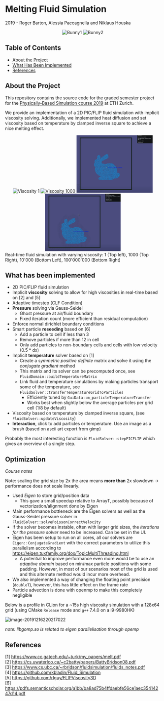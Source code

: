 # Melting Fluid Simulation 
2019 - Roger Barton, Alessia Paccagnella and Niklaus Houska
<div align="center">
<img src="assets/README/1_Bunny.gif" alt="Bunny1" width="49%"/>
  <img src="assets/README/2_Bunny.gif" alt="Bunny2" width=49%"/>
</div>

## Table of Contents
* [About the Project](#about-the-project)
* [What Has Been Implemented](#what-has-been-implemented)
* [References](#references)

## About the Project
This repository contains the source code for the graded semester project for the [Physically-Based Simulation course 2019](https://cgl.ethz.ch/teaching/simulation20/fame.php) at ETH Zurich. 

We provide an implementation of a 2D PIC/FLIP fluid simulation with implicit viscosity solving. Additionally, we implemented heat diffusion and set viscosity based on temperature by clamped inverse square to achieve a nice melting effect. 

<div align="center">
<img src="assets/README/visco_1.gif" alt="Viscosity 1" width="49%"/>
  <img src="assets/README/visco_1k.gif" alt="Viscosity 1000" width=49%"/>
  <img src="assets/README/visco_10k.gif" alt="Viscosity 10k" width="49%"/>
  <img src="assets/README/visco_100m.gif" alt="Viscosity 100m" width=49%"/>
</div>
Real-time fluid simulation with varying viscosity: 1 (Top left), 1000 (Top Right), 10'000 (Bottom Left), 100'000'000 (Bottom Right)



## What has been implemented

- 2D PIC/FLIP fluid simulation
- Implicit **viscosity** solving to allow for high viscosities in real-time based on [2] and [5]
- Adaptive timestep (CLF Condition)
- **Pressure** solving via Gauss-Seidel
  - Ghost pressure at air/fluid boundary
  - Fixed iteration count (more efficient than residual computation)
- Enforce normal dirichlet boundary conditions
- Smart particle **reseeding** based on [6]
    - Add a particle to cell if less than 3  
    - Remove particles if more than 12 in cell
    - Only add particles to non-boundary cells and cells with low velocity (0.5 * dx)
- Implicit **temperature** solver based on [1]
  - Create a *symmetric positive definite* matrix and solve it using the *conjugate gradient* method
  - This matrix and its solver can be precomputed once, see `FluidDomain::buildTemperatureMatrix`
  - Link fluid and temperature simulations by making particles transport some of the temperature, see `FluidSolver::transferTemperatureGridToParticles`
    - Efficiently tuned by `GuiData::m_particleTemperatureTransfer`
    - Works best when slightly below the average particles per grid cell (1/8 by default)
- Viscosity based on temperature by clamped inverse square, (see `FluidSolver::updateViscosity`)
- **Interaction**, click to add particles or temperature. Use an image as a brush (based on ascii art export from gimp)

Probably the most interesting function is `FluidSolver::stepPICFLIP` which gives an overview of a single step.

## Optimization
*Course notes*

Note: scaling the grid size by 2x the area means **more than** 2x slowdown -> performance does not scale linearly.

- Used *Eigen* to store grid/position data 
  - This gave a small speedup relative to ArrayT, possibly because of vectorization/alignment done by Eigen
- Main performance bottleneck are the Eigen solvers as well as the Gauss-Seidel pressure solver in `FluidSolver::solvePoissonCorrectVelocity`
- If the solver becomes instable, often with larger grid sizes, the *iterations for the pressure solver* need to be increased. Can be set in the UI.
- Eigen has been setup to run on all cores, all our solvers are `Eigen::ConjugateGradient` with the correct parameters to utilize this parallelism according to https://eigen.tuxfamily.org/dox/TopicMultiThreading.html
  - A potential to improve performance even more would be to use an *adaptive domain* based on min/max particle positions with some padding. However, in most of our scenarios most of the grid is used and this alternate method would incur more overhead.
- We also implemented a way of changing the floating point precision (`doubleT`), however, this has little effect on the frame rate
- Particle advection is done with openmp to make this completely negligible

Below is a profile in CLion for a ~15s high viscosity simulation with a 128x64 grid (using CMake `Release` mode and `g++` 7.4.0  on a i9-9980HK)

![image-20191216220217022](assets/README/image-20191216220217022.png)

*note: libgomp.so is related to eigen parallelisation through opemp*

## References

[1] https://www.cc.gatech.edu/~turk/my_papers/melt.pdf  
[2] https://cs.uwaterloo.ca/~c2batty/papers/BattyBridson08.pdf  
[3] https://www.cs.ubc.ca/~rbridson/fluidsimulation/fluids_notes.pdf  
[4] https://github.com/kbladin/Fluid_Simulation  
[5] https://github.com/rlguy/FLIPViscosity3D  
[6] https://pdfs.semanticscholar.org/a1bb/ba8ad75b4ffdaebfe56ce1aec35414247d14.pdf
